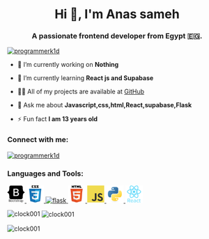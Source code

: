 <h1 align="center">Hi 👋, I'm Anas sameh</h1>
<h3 align="center">A passionate frontend developer from Egypt 🇪🇬.</h3>

<p align="left"> <a href="https://twitter.com/programmerk1d" target="blank"><img src="https://img.shields.io/twitter/follow/programmerk1d?logo=twitter&style=for-the-badge" alt="programmerk1d" /></a> </p>

- 🔭 I’m currently working on **Nothing**

- 🌱 I’m currently learning **React js and Supabase**

- 👨‍💻 All of my projects are available at [GitHub](GitHub)

- 💬 Ask me about **Javascript,css,html,React,supabase,Flask**

- ⚡ Fun fact **I am 13 years old**

<h3 align="left">Connect with me:</h3>
<p align="left">
<a href="https://twitter.com/programmerk1d" target="blank"><img align="center" src="https://raw.githubusercontent.com/rahuldkjain/github-profile-readme-generator/master/src/images/icons/Social/twitter.svg" alt="programmerk1d" height="30" width="40" /></a>
</p>

<h3 align="left">Languages and Tools:</h3>
<p align="left"> <a href="https://getbootstrap.com" target="_blank" rel="noreferrer"> <img src="https://raw.githubusercontent.com/devicons/devicon/master/icons/bootstrap/bootstrap-plain-wordmark.svg" alt="bootstrap" width="40" height="40"/> </a> <a href="https://www.w3schools.com/css/" target="_blank" rel="noreferrer"> <img src="https://raw.githubusercontent.com/devicons/devicon/master/icons/css3/css3-original-wordmark.svg" alt="css3" width="40" height="40"/> </a> <a href="https://flask.palletsprojects.com/" target="_blank" rel="noreferrer"> <img src="https://www.vectorlogo.zone/logos/pocoo_flask/pocoo_flask-icon.svg" alt="flask" width="40" height="40"/> </a> <a href="https://www.w3.org/html/" target="_blank" rel="noreferrer"> <img src="https://raw.githubusercontent.com/devicons/devicon/master/icons/html5/html5-original-wordmark.svg" alt="html5" width="40" height="40"/> </a> <a href="https://developer.mozilla.org/en-US/docs/Web/JavaScript" target="_blank" rel="noreferrer"> <img src="https://raw.githubusercontent.com/devicons/devicon/master/icons/javascript/javascript-original.svg" alt="javascript" width="40" height="40"/> </a> <a href="https://www.python.org" target="_blank" rel="noreferrer"> <img src="https://raw.githubusercontent.com/devicons/devicon/master/icons/python/python-original.svg" alt="python" width="40" height="40"/> </a> <a href="https://reactjs.org/" target="_blank" rel="noreferrer"> <img src="https://raw.githubusercontent.com/devicons/devicon/master/icons/react/react-original-wordmark.svg" alt="react" width="40" height="40"/> </a> </p>

<p><img align="left" src="https://github-readme-stats.vercel.app/api/top-langs?username=clock001&show_icons=true&locale=en&layout=compact" alt="clock001" /></p>

<p>&nbsp;<img align="center" src="https://github-readme-stats.vercel.app/api?username=clock001&show_icons=true&locale=en" alt="clock001" /></p>

<p><img align="center" src="https://github-readme-streak-stats.herokuapp.com/?user=clock001&" alt="clock001" /></p>
